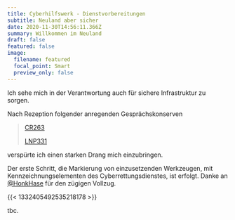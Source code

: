 ```yaml
---
title: Cyberhilfswerk - Dienstvorbereitungen
subtitle: Neuland aber sicher
date: 2020-11-30T14:56:11.366Z
summary: Willkommen im Neuland
draft: false
featured: false
image:
  filename: featured
  focal_point: Smart
  preview_only: false
---
```

Ich sehe mich in der Verantwortung auch für sichere Infrastruktur zu sorgen. 

Nach Rezeption folgender anregenden Gesprächskonserven

> [CR263](https://chaosradio.de/cr263-kritis)
>
> [LNP331](https://logbuch-netzpolitik.de/lnp331-kritische-infrastruktur)

verspürte ich einen starken Drang mich einzubringen.  

Der erste Schritt, die Markierung von einzusetzenden Werkzeugen, mit Kennzeichnungselementen des Cyberrettungsdienstes, ist erfolgt. Danke an [@HonkHase](https://twitter.com/HonkHase) für den zügigen Vollzug.

{{< 1332405492535218178 >}}



tbc.
